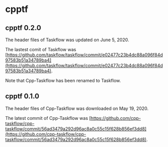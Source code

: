 # cpptf

## cpptf 0.2.0
The header files of Taskflow was updated on June 5, 2020.

The lastest comit of Taskflow was [https://github.com/taskflow/taskflow/commit/e02477c23b4dc88a096f84d97583b51a34789ba4](https://github.com/taskflow/taskflow/commit/e02477c23b4dc88a096f84d97583b51a34789ba4).

Note that Cpp-Taskflow has been renamed to Taskflow.

## cpptf 0.1.0
The header files of Cpp-Taskflow was downloaded on May 19, 2020.

The latest commit of Cpp-Taskflow was [https://github.com/cpp-taskflow/cpp-taskflow/commit/56ad3479a292d96ac8a0c55c15f628b856ef3dd8](https://github.com/cpp-taskflow/cpp-taskflow/commit/56ad3479a292d96ac8a0c55c15f628b856ef3dd8).